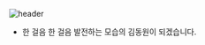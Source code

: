 

![header](https://capsule-render.vercel.app/api?type=transparent&height=130&text=I'm%20CUBE&fontAlign=30&color=gradient&customColorList=5,23,13,5,30)


<ul>
  <li> 한 걸음 한 걸음 발전하는 모습의 김동원이 되겠습니다.


    
    

  
